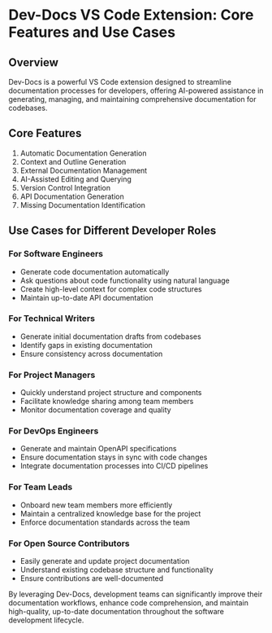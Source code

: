 

  # Dev-Docs VS Code Extension: Core Features and Use Cases

## Overview
Dev-Docs is a powerful VS Code extension designed to streamline documentation processes for developers, offering AI-powered assistance in generating, managing, and maintaining comprehensive documentation for codebases.

## Core Features

1. Automatic Documentation Generation
2. Context and Outline Generation
3. External Documentation Management
4. AI-Assisted Editing and Querying
5. Version Control Integration
6. API Documentation Generation
7. Missing Documentation Identification

## Use Cases for Different Developer Roles

### For Software Engineers
- Generate code documentation automatically
- Ask questions about code functionality using natural language
- Create high-level context for complex code structures
- Maintain up-to-date API documentation

### For Technical Writers
- Generate initial documentation drafts from codebases
- Identify gaps in existing documentation
- Ensure consistency across documentation

### For Project Managers
- Quickly understand project structure and components
- Facilitate knowledge sharing among team members
- Monitor documentation coverage and quality

### For DevOps Engineers
- Generate and maintain OpenAPI specifications
- Ensure documentation stays in sync with code changes
- Integrate documentation processes into CI/CD pipelines

### For Team Leads
- Onboard new team members more efficiently
- Maintain a centralized knowledge base for the project
- Enforce documentation standards across the team

### For Open Source Contributors
- Easily generate and update project documentation
- Understand existing codebase structure and functionality
- Ensure contributions are well-documented

By leveraging Dev-Docs, development teams can significantly improve their documentation workflows, enhance code comprehension, and maintain high-quality, up-to-date documentation throughout the software development lifecycle.

  